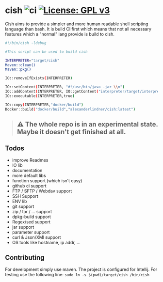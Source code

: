 # cish ![ci](https://github.com/alexander-lindner/ci-lang/workflows/ci/badge.svg) [![License: GPL v3](https://img.shields.io/badge/License-GPLv3-blue.svg)](https://www.gnu.org/licenses/gpl-3.0)

Cish aims to provide a simpler and more human readable shell scripting language than bash. It is build CI first which means that not all necessary features which a "normal" lang
provide is build to cish.

```bash
#!/bin/cish -ldebug

#This script can be used to build cish 

INTERPRETER="target/cish"
Maven::clean()
Maven::pkg()

IO::removeIfExists(INTERPRETER)

IO::setContent(INTERPRETER, "#!/usr/bin/java -jar \\n")
IO::addContent(INTERPRETER, IO::getContent("interpreter/target/interpreter-0.1-SNAPSHOT-jar-with-dependencies.jar"))
IO::executable(INTERPRETER,true)

IO::copy(INTERPRETER,"docker/build")
Docker::build("docker/build","alexanderlindner/cish:latest")
```

> ## :warning: The whole repo is in an experimental state. Maybe it doesn't get finished at all.

## Todos

* improve Readmes
* IO lib
* documentation
* more default libs
* function support (which isn't easy)
* github ci support
* FTP / SFTP / Webdav support
* SSH Support
* ENV lib
* git support
* zip / tar / ... support
* dpkg-build support
* Regex/sed support
* jar support
* parameter support
* curl & Json/XMl support
* OS tools like hostname, ip addr, ...

## Contributing

For development simply use maven.
The project is configured for Intellij.
For testing use the following line:
`sudo ln -s $(pwd)/target/cish /bin/cish`
